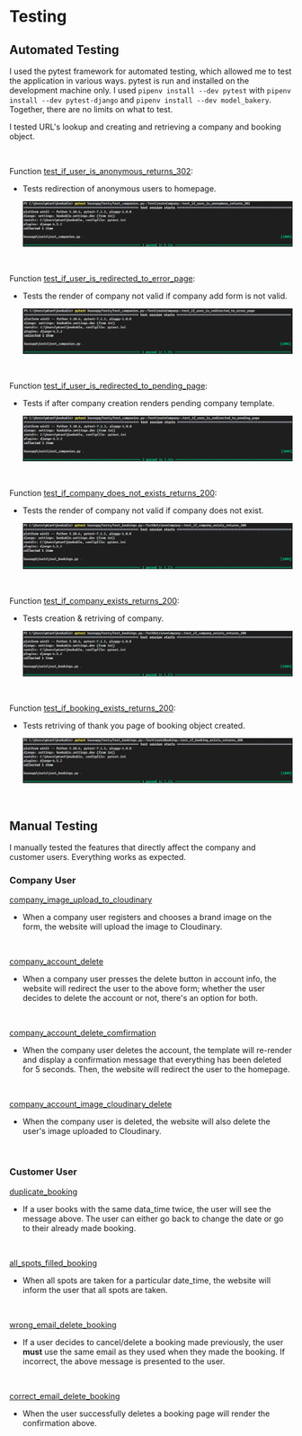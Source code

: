 # Testing

## Automated Testing

I used the pytest framework for automated testing, which allowed me to test the application in various ways. pytest is run and installed on the development machine only. I used `pipenv install --dev pytest` with `pipenv install --dev pytest-django` and `pipenv install --dev model_bakery`. Together, there are no limits on what to test.

I tested URL's lookup and creating and retrieving a company and booking object.

<br>

Function [test_if_user_is_anonymous_returns_302](https://github.com/MTraveller/bookable/blob/6cc2f1afa470b110f850bcf89820cc8d9a56ab15/baseapp/tests/test_companies.py#L18):

-   Tests redirection of anonymous users to homepage.

    ![test_if_user_is_anonymous_returns_302](./docs/tests/automated_tests/test_if_user_is_anonymous_returns_302.jpg)

<br>

Function [test_if_user_is_redirected_to_error_page](https://github.com/MTraveller/bookable/blob/6cc2f1afa470b110f850bcf89820cc8d9a56ab15/baseapp/tests/test_companies.py#L27):

-   Tests the render of company not valid if company add form is not valid.

    ![test_if_user_is_redirected_to_error_page](./docs/tests/automated_tests/test_if_user_is_redirected_to_error_page.jpg)

<br>

Function [test_if_user_is_redirected_to_pending_page](https://github.com/MTraveller/bookable/blob/6cc2f1afa470b110f850bcf89820cc8d9a56ab15/baseapp/tests/test_companies.py#L42):

-   Tests if after company creation renders pending company template.

    ![test_if_user_is_redirected_to_pending_page](./docs/tests/automated_tests/test_if_user_is_redirected_to_pending_page.jpg)

<br>

Function [test_if_company_does_not_exists_returns_200](https://github.com/MTraveller/bookable/blob/837ba4cf60ba1eaedc86eb192513aa7af6f5d9c0/baseapp/tests/test_bookings.py#L13):

-   Tests the render of company not valid if company does not exist.

    ![test_if_company_does_not_exists_returns_200](./docs/tests/automated_tests/test_if_company_exists_returns_200.jpg)

<br>

Function [test_if_company_exists_returns_200](https://github.com/MTraveller/bookable/blob/b3d09bf4067b0afe95040c047db16ad21d5a4a95/baseapp/tests/test_bookings.py#L21):

-   Tests creation & retriving of company.

    ![test_if_company_exists_returns_200](./docs/tests/automated_tests/test_if_company_exists_returns_200.jpg)

<br>

Function [test_if_booking_exists_returns_200](https://github.com/MTraveller/bookable/blob/b3d09bf4067b0afe95040c047db16ad21d5a4a95/baseapp/tests/test_bookings.py#L42):

-   Tests retriving of thank you page of booking object created.

    ![test_if_booking_exists_returns_200](./docs/tests/automated_tests/test_if_booking_exists_returns_200.jpg)

<br>

## Manual Testing

I manually tested the features that directly affect the company and customer users. Everything works as expected.

### Company User

[company_image_upload_to_cloudinary](./docs/tests/manual_tests/company_image_upload_to_cloudinary.jpg)

-   When a company user registers and chooses a brand image on the form, the website will upload the image to Cloudinary.

<br>

[company_account_delete](./docs/tests/manual_tests/company_account_delete.jpeg)

-   When a company user presses the delete button in account info, the website will redirect the user to the above form; whether the user decides to delete the account or not, there's an option for both.

<br>

[company_account_delete_comfirmation](./docs/tests/manual_tests/company_account_delete_comfirmation.jpg)

-   When the company user deletes the account, the template will re-render and display a confirmation message that everything has been deleted for 5 seconds. Then, the website will redirect the user to the homepage.

<br>

[company_account_image_cloudinary_delete](./docs/tests/manual_tests/company_account_image_cloudinary_delete.gif)

-   When the company user is deleted, the website will also delete the user's image uploaded to Cloudinary.

<br>

### Customer User

[duplicate_booking](./docs/tests/manual_tests/duplicate_booking.jpeg)

-   If a user books with the same data_time twice, the user will see the message above. The user can either go back to change the date or go to their already made booking.

<br>

[all_spots_filled_booking](./docs/tests/manual_tests/all_spots_filled_booking.jpeg)

-   When all spots are taken for a particular date_time, the website will inform the user that all spots are taken.

<br>

[wrong_email_delete_booking](./docs/tests/manual_tests/wrong_email_delete_booking.jpeg)

-   If a user decides to cancel/delete a booking made previously, the user **must** use the same email as they used when they made the booking. If incorrect, the above message is presented to the user.

<br>

[correct_email_delete_booking](./docs/tests/manual_tests/correct_email_delete_booking.jpeg)

-   When the user successfully deletes a booking page will render the confirmation above.

<br>
